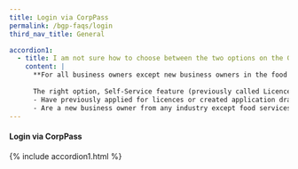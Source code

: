 ```yaml
---
title: Login via CorpPass
permalink: /bgp-faqs/login
third_nav_title: General

accordion1:
  - title: I am not sure how to choose between the two options on the GoBusiness Licensing homepage. Where can I get help?
    content: |
      **For all business owners except new business owners in the food services industry**
      
      The right option, Self-Service feature (previously called LicenceOne) is for you, if you:
      - Have previously applied for licences or created application drafts on LicenceOne
      - Are a new business owner from any industry except food services
---
```


#### Login via CorpPass
{% include accordion1.html %}